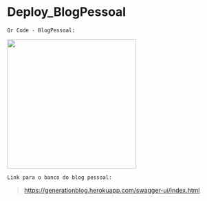 # Deploy_BlogPessoal
```
Qr Code - BlogPessoal:
```
<img src= "https://generator.qrcodefacil.com/qrcodes/static-acde2f6786c11657c7f89eb81cd0dceb.svg" width="300" height="300" />

```
Link para o banco do blog pessoal:
```
>https://generationblog.herokuapp.com/swagger-ui/index.html
